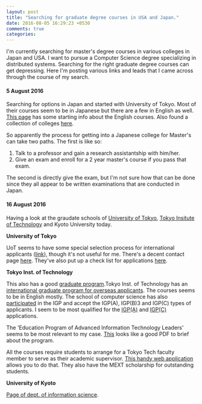 ```yaml
---
layout: post
title: "Searching for graduate degree courses in USA and Japan."
date: 2016-08-05 16:29:23 +0530
comments: true
categories: 
---
```


I'm currently searching for master's degree courses in various colleges in Japan and USA. I want to pursue a Computer Science degree specializing in distributed systems. Searching for the right graduate degree courses can get depressing. Here I'm posting various links and leads that I came across through the course of my search.

#### 5 August 2016

Searching for options in Japan and started with University of Tokyo. Most of their courses seem to be in Japanese but there are a few in English as well. [This page](http://www.i.u-tokyo.ac.jp/ist_en/en-course/prg.shtml) has some starting info about the English courses. Also found a collection of colleges [here](http://www.mastersportal.eu/study-options/270286872/computer-science-it-japan.html).

So apparently the process for getting into a Japanese college for Master's can take two paths. The first is like so:

1. Talk to a professor and gain a research assistantship with him/her.
2. Give an exam and enroll for a 2 year master's course if you pass that exam.

The second is directly give the exam, but I'm not sure how that can be done since they all appear to be written examinations that are conducted in Japan.

#### 16 August 2016

Having a look at the graudate schools of [University of Tokyo](http://www.u-tokyo.ac.jp/en/academics/grad_ist.html), [Tokyo Insitute of Technology](http://educ.titech.ac.jp/eng/) and Kyoto University today.

**University of Tokyo**

UoT seems to have some special selection process for international applicants ([link](http://www.i.u-tokyo.ac.jp/ist_en/howto_apply/special.shtml)), though it's not useful for me. There's a decent contact page [here](http://www.i.u-tokyo.ac.jp/edu/entra/index_e.shtml). They've also put up a check list for applications [here](http://www.i.u-tokyo.ac.jp/edu/entra/pdf/check_list_m_e_revised.pdf).


**Tokyo Inst. of Technology**

This also has a good [graduate program](http://www.titech.ac.jp/english/graduate_school/).Tokyo Inst. of Technology has an [international graduate program for overseas applicants](http://www.titech.ac.jp/english/graduate_school/international/international_graduate/). The courses seems to be in English mostly. The school of computer science has also [participated](http://www.titech.ac.jp/english/graduate_school/international/international_graduate/participating.html) in the IGP and accept the IGP(A), IGP(B)3 and IGP(C) types of applicants. I seem to be most qualified for the [IGP(A)](http://www.titech.ac.jp/english/graduate_school/international/graduate_program_a/index.html) and [IGP(C)](http://www.titech.ac.jp/english/graduate_school/international/graduate_program_c/overseas.html) applications. 

The 'Education Program of Advanced Information Technology Leaders' seems to be most relevant to my case. [This](http://www.titech.ac.jp/guide/guide_28/English/index.html) looks like a good PDF to brief about the program.

All the courses require students to arrange for a Tokyo Tech faculty member to serve as their academic supervisor. [This handy web application](http://search.star.titech.ac.jp/titech-ss/lang.act?forward=search.act&lang=en&) allows you to do that. They also have the MEXT scholarship for outstanding students.

**University of Kyoto**

[Page of dept. of information science](http://www.kuis.kyoto-u.ac.jp/kuis/).